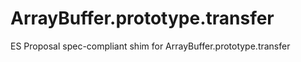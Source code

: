 # ArrayBuffer.prototype.transfer
ES Proposal spec-compliant shim for ArrayBuffer.prototype.transfer
